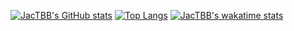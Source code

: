 [![JacTBB's GitHub stats](https://github-readme-stats.vercel.app/api?username=jactbb&count_private=true&show_icons=true&theme=dark)](https://github.com/anuraghazra/github-readme-stats)
[![Top Langs](https://github-readme-stats.vercel.app/api/top-langs/?username=jactbb)](https://github.com/anuraghazra/github-readme-stats)
[![JacTBB's wakatime stats](https://github-readme-stats.vercel.app/api/wakatime?username=jactbb)](https://github.com/anuraghazra/github-readme-stats)
